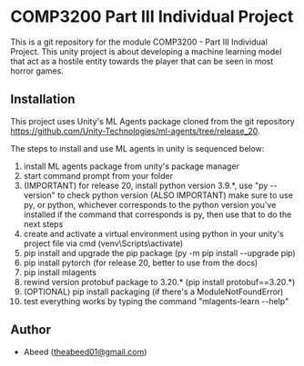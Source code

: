 # COMP3200 Part III Individual Project

This is a git repository for the module COMP3200 - Part III Individual Project. This unity 
project is about developing a machine learning model that act as a hostile entity towards
the player that can be seen in most horror games.

## Installation

This project uses Unity's ML Agents package cloned from the git repository https://github.com/Unity-Technologies/ml-agents/tree/release_20.

The steps to install and use ML agents in unity is sequenced below:

1. install ML agents package from unity's package manager
2. start command prompt from your folder
3. (IMPORTANT) for release 20, install python version 3.9.*, use "py --version" to check python version
(ALSO IMPORTANT) make sure to use py, or python, whichever corresponds to the python version you've installed
if the command that corresponds is py, then use that to do the next steps
4. create and activate a virtual environment using python in your unity's project file via cmd (venv\Scripts\activate)
5. pip install and upgrade the pip package (py -m pip install --upgrade pip)
6. pip install pytorch (for release 20, better to use from the docs)
7. pip install mlagents
8. rewind version protobuf package to 3.20.* (pip install protobuf==3.20.*)
9. (OPTIONAL) pip install packaging (if there's a ModuleNotFoundError)
10. test everything works by typing the command "mlagents-learn --help"

## Author

- Abeed (theabeed01@gmail.com)
